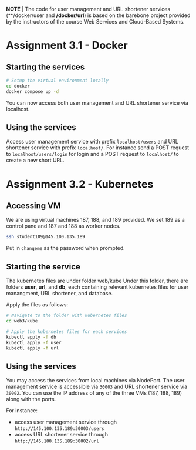 **NOTE** | The code for user management and URL shortener services (**/docker/user and **/docker/url**) is based on the barebone project provided by the instructors of the course Web Services and Cloud-Based Systems.

# Assignment 3.1 - Docker

## Starting the services
```bash
# Setup the virtual environment locally
cd docker
docker compose up -d
```
You can now access both user management and URL shortener service via localhost.

## Using the services
Access user management service with prefix ```localhost/users``` and URL shortener service with prefix ```localhost/```.
For instance send a POST request to ```localhost/users/login``` for login and a POST request to ```localhost/``` to create a new short URL.

# Assignment 3.2 - Kubernetes

## Accessing VM
We are using virtual machines 187, 188, and 189 provided.
We set 189 as a control pane and 187 and 188 as worker nodes.

```bash
ssh student189@145.100.135.189 
```
Put in ```changeme``` as the password when prompted.

## Starting the service
The kubernetes files are under folder web/kube
Under this folder, there are folders **user**, **url**, and **db**, each containing relevant kubernetes files for user manangment, URL shortener, and database.

Apply the files as follows:
```bash
# Navigate to the folder with kubernetes files
cd web3/kube

# Apply the kubernetes files for each services
kubectl apply -f db
kubectl apply -f user
kubectl apply -f url
```

## Using the services
You may access the services from local machines via NodePort.
The user management service is accessible via ```30003``` and URL shortener service via ```30002```.
You can use the IP address of any of the three VMs (187, 188, 189) along with the ports.

For instance:
* access user management service through ```http://145.100.135.189:30003/users```
* access URL shortener service through ```http://145.100.135.189:30002/url```

